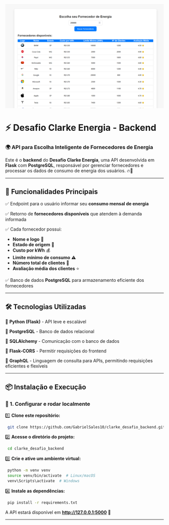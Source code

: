 
![print_front](static/images/print_front.png)

# ⚡ Desafio Clarke Energia - Backend

### 🌍 API para Escolha Inteligente de Fornecedores de Energia

Este é o **backend** do **Desafio Clarke Energia**, uma API desenvolvida em **Flask** com **PostgreSQL**, responsável por gerenciar fornecedores e processar os dados de consumo de energia dos usuários. 🔥🚀

---

## 🚀 Funcionalidades Principais
✅ Endpoint para o usuário informar seu **consumo mensal de energia**

✅ Retorno de **fornecedores disponíveis** que atendem à demanda informada

✅ Cada fornecedor possui:
   - **Nome e logo** 🏢
   - **Estado de origem** 📍
   - **Custo por kWh** 💰
   - **Limite mínimo de consumo** ⚠️
   - **Número total de clientes** 👥
   - **Avaliação média dos clientes** ⭐

✅ Banco de dados **PostgreSQL** para armazenamento eficiente dos fornecedores

---

## 🛠️ Tecnologias Utilizadas

🔹 **Python (Flask)** - API leve e escalável

🔹 **PostgreSQL** - Banco de dados relacional

🔹 **SQLAlchemy** - Comunicação com o banco de dados

🔹 **Flask-CORS** - Permitir requisições do frontend

🔹 **GraphQL** - Linguagem de consulta para APIs, permitindo requisições eficientes e flexíveis

---

## 📦 Instalação e Execução

### 🔧 1. Configurar e rodar localmente

1️⃣ **Clone este repositório:**
```bash
 git clone https://github.com/GabrielSales10/clarke_desafio_backend.git
```

2️⃣ **Acesse o diretório do projeto:**
```bash
 cd clarke_desafio_backend
```

3️⃣ **Crie e ative um ambiente virtual:**
```bash
 python -m venv venv
 source venv/bin/activate  # Linux/macOS
 venv\Scripts\activate  # Windows
```

4️⃣ **Instale as dependências:**
```bash
 pip install -r requirements.txt
```

A API estará disponível em **http://127.0.0.1:5000** 🚀

---
